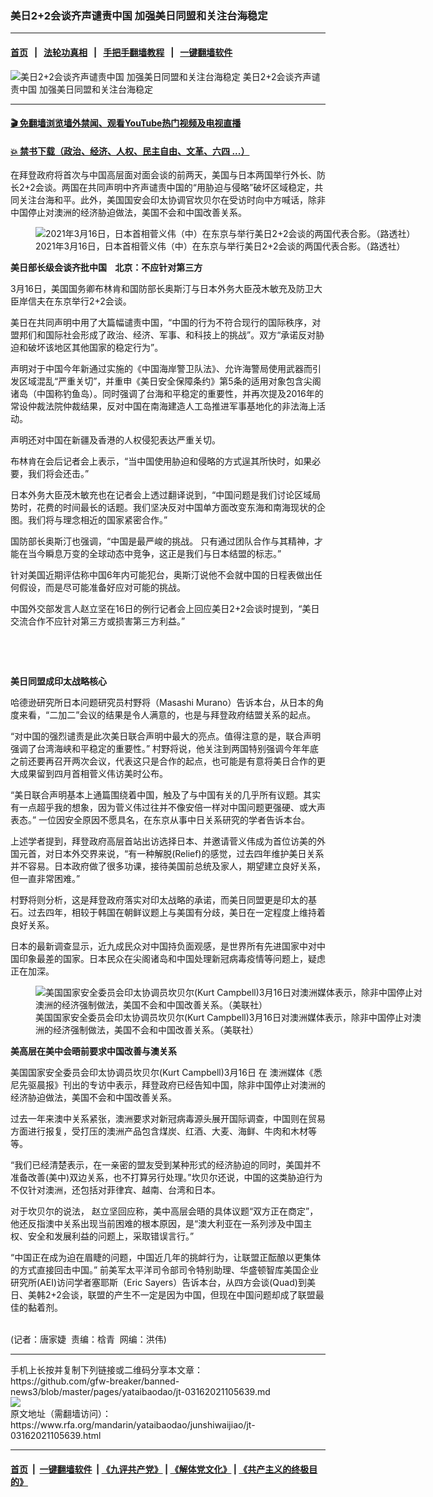 ### 美日2+2会谈齐声谴责中国     加强美日同盟和关注台海稳定
------------------------

#### [首页](https://github.com/gfw-breaker/banned-news3/blob/master/README.md) &nbsp;&nbsp;|&nbsp;&nbsp; [法轮功真相](https://github.com/begood0513/basic/blob/master/README.md)  &nbsp;&nbsp;|&nbsp;&nbsp; [手把手翻墙教程](https://github.com/gfw-breaker/guides/wiki)  &nbsp;&nbsp;|&nbsp;&nbsp; [一键翻墙软件](https://github.com/gfw-breaker/nogfw/blob/master/README.md)  



<div id="headerimg">
 <img alt="美日2+2会谈齐声谴责中国     加强美日同盟和关注台海稳定" src="https://www.rfa.org/mandarin/yataibaodao/junshiwaijiao/jt-03162021105639.html/@@images/00c91da6-d680-417a-8f58-0b84e3328c8d.jpeg" title="美日2+2会谈齐声谴责中国     加强美日同盟和关注台海稳定"/>
 <span class="lead_image_caption">
  美日2+2会谈齐声谴责中国     加强美日同盟和关注台海稳定
 </span>
 <!-- zoomattribute -->
</div>

<hr/>


#### [ 🎬  免翻墙浏览墙外禁闻、观看YouTube热门视频及电视直播](https://github.com/gfw-breaker/HelloWorld)

#### [ 💥  禁书下载（政治、经济、人权、民主自由、文革、六四 ...）](https://github.com/gfw-breaker/books/blob/master/README.md)

<div id="storytext">
 <p>
 </p>
 <p>
  在拜登政府将首次与中国高层面对面会谈的前两天，美国与日本两国举行外长、防长2+2会谈。两国在共同声明中齐声谴责中国的“用胁迫与侵略”破坏区域稳定，共同关注台海和平。此外，美国国安会印太协调官坎贝尔在受访时向中方喊话，除非中国停止对澳洲的经济胁迫做法，美国不会和中国改善关系。
 </p>
 <p>
  <figure class="image-richtext image-inline captioned" style="width:620px;">
   <img alt="2021年3月16日，日本首相菅义伟（中）在东京与举行美日2+2会谈的两国代表合影。（路透社）" src="https://www.rfa.org/mandarin/yataibaodao/junshiwaijiao/jt-03162021105639.html/jt0316b.jpg/@@images/3b288159-6860-4a3a-8010-e6aa8c7b914f.jpeg" title="jt0316b.jpg"/>
   <figcaption class="image-caption">
    2021年3月16日，日本首相菅义伟（中）在东京与举行美日2+2会谈的两国代表合影。（路透社）
   </figcaption>
   <small>
   </small>
  </figure>
 </p>
 <p>
  <strong>
   美日部长级会谈齐批中国    北京：不应针对第三方
  </strong>
 </p>
 <p>
  3月16日，美国国务卿布林肯和国防部长奥斯汀与日本外务大臣茂木敏充及防卫大臣岸信夫在东京举行2+2会谈。
 </p>
 <p>
  美日在共同声明中用了大篇幅谴责中国，“中国的行为不符合现行的国际秩序，对盟邦们和国际社会形成了政治、经济、军事、和科技上的挑战”。双方“承诺反对胁迫和破坏该地区其他国家的稳定行为”。
 </p>
 <p>
  声明对于中国今年新通过实施的《中国海岸警卫队法》、允许海警局使用武器而引发区域混乱“严重关切”，并重申《美日安全保障条约》第5条的适用对象包含尖阁诸岛（中国称钓鱼岛）。同时强调了台海和平稳定的重要性，并再次提及2016年的常设仲裁法院仲裁结果，反对中国在南海建造人工岛推进军事基地化的非法海上活动。
 </p>
 <p>
  声明还对中国在新疆及香港的人权侵犯表达严重关切。
 </p>
 <p>
  布林肯在会后记者会上表示，“当中国使用胁迫和侵略的方式逞其所快时，如果必要，我们将会还击。”
 </p>
 <p>
  日本外务大臣茂木敏充也在记者会上透过翻译说到，“中国问题是我们讨论区域局势时，花费的时间最长的话题。我们坚决反对中国单方面改变东海和南海现状的企图。我们将与理念相近的国家紧密合作。”
 </p>
 <p>
  国防部长奥斯汀也强调，“中国是最严峻的挑战。 只有通过团队合作与其精神，才能在当今瞬息万变的全球动态中竞争，这正是我们与日本结盟的标志。”
 </p>
 <p>
  针对美国近期评估称中国6年内可能犯台，奥斯汀说他不会就中国的日程表做出任何假设，而是尽可能准备好应对可能的挑战。
 </p>
 <p>
  中国外交部发言人赵立坚在16日的例行记者会上回应美日2+2会谈时提到，“美日交流合作不应针对第三方或损害第三方利益。”
 </p>
 <p>
  <br/>
 </p>
 <p>
  <br/>
 </p>
 <p>
  <strong>
   美日同盟成印太战略核心
  </strong>
 </p>
 <p>
  哈德逊研究所日本问题研究员村野将（Masashi Murano）告诉本台，从日本的角度来看，“二加二”会议的结果是令人满意的，也是与拜登政府结盟关系的起点。
 </p>
 <p>
  “对中国的强烈谴责是此次美日联合声明中最大的亮点。值得注意的是，联合声明强调了台湾海峡和平稳定的重要性。” 村野将说，他关注到两国特别强调今年年底之前还要再召开两次会议，代表这只是合作的起点，也可能是有意将美日合作的更大成果留到四月首相菅义伟访美时公布。
 </p>
 <p>
  “美日联合声明基本上通篇围绕着中国，触及了与中国有关的几乎所有议题。其实有一点超乎我的想象，因为菅义伟过往并不像安倍一样对中国问题更强硬、或大声表态。” 一位因安全原因不愿具名，在东京从事中日关系研究的学者告诉本台。
 </p>
 <p>
  上述学者提到，拜登政府高层首站出访选择日本、并邀请菅义伟成为首位访美的外国元首，对日本外交界来说，“有一种解脱(Relief)的感觉，过去四年维护美日关系并不容易。日本政府做了很多功课，接待美国前总统及家人，期望建立良好关系，但一直非常困难。”
 </p>
 <p>
  村野将则分析，这是拜登政府落实对印太战略的承诺，而美日同盟更是印太的基石。过去四年，相较于韩国在朝鲜议题上与美国有分歧，美日在一定程度上维持着良好关系。
 </p>
 <p>
  日本的最新调查显示，近九成民众对中国持负面观感，是世界所有先进国家中对中国印象最差的国家。日本民众在尖阁诸岛和中国处理新冠病毒疫情等问题上，疑虑正在加深。
 </p>
 <p>
  <figure class="image-richtext image-inline captioned" style="width:620px;">
   <img alt="美国国家安全委员会印太协调员坎贝尔(Kurt Campbell)3月16日对澳洲媒体表示，除非中国停止对澳洲的经济强制做法，美国不会和中国改善关系。（美联社）" src="https://www.rfa.org/mandarin/yataibaodao/junshiwaijiao/jt-03162021105639.html/jt0316a.jpg/@@images/2f1f265e-53bf-404e-9360-b67c6eb8c5fc.jpeg" title="jt0316a.jpg"/>
   <figcaption class="image-caption">
    美国国家安全委员会印太协调员坎贝尔(Kurt Campbell)3月16日对澳洲媒体表示，除非中国停止对澳洲的经济强制做法，美国不会和中国改善关系。（美联社）
   </figcaption>
   <small>
   </small>
  </figure>
 </p>
 <p>
  <strong>
   美高层在美中会晤前要求中国改善与澳关系
  </strong>
 </p>
 <p>
  美国国家安全委员会印太协调员坎贝尔(Kurt Campbell)3月16日
  <span>
   在
  </span>
  澳洲媒体《悉尼先驱晨报》刊出的专访中表示，拜登政府已经告知中国，除非中国停止对澳洲的经济胁迫做法，美国不会和中国改善关系。
 </p>
 <p>
  过去一年来澳中关系紧张，澳洲要求对新冠病毒源头展开国际调查，中国则在贸易方面进行报复，受打压的澳洲产品包含煤炭、红酒、大麦、海鲜、牛肉和木材等等。
 </p>
 <p>
  “我们已经清楚表示，在一亲密的盟友受到某种形式的经济胁迫的同时，美国并不准备改善(美中)双边关系，也不打算另行处理。”坎贝尔还说，中国的这类胁迫行为不仅针对澳洲，还包括对菲律宾、越南、台湾和日本。
 </p>
 <p>
  对于坎贝尔的说法， 赵立坚回应称，美中高层会晤的具体议题“双方正在商定”，他还反指澳中关系出现当前困难的根本原因，是“澳大利亚在一系列涉及中国主权、安全和发展利益的问题上，采取错误言行。”
 </p>
 <p>
  “中国正在成为迫在眉睫的问题，中国近几年的挑衅行为，让联盟正酝酿以更集体的方式直接回击中国。” 前美军太平洋司令部司令特别助理、华盛顿智库美国企业研究所(AEI)访问学者塞耶斯（Eric Sayers）告诉本台，从四方会谈(Quad)到美日、美韩2+2会谈，联盟的产生不一定是因为中国，但现在中国问题却成了联盟最佳的黏着剂。
 </p>
 <p>
  <br/>
  (记者：唐家婕  责编：梒青  网编：洪伟)
 </p>
</div>

<hr/>
手机上长按并复制下列链接或二维码分享本文章：<br/>
https://github.com/gfw-breaker/banned-news3/blob/master/pages/yataibaodao/jt-03162021105639.md <br/>
<a href='https://github.com/gfw-breaker/banned-news3/blob/master/pages/yataibaodao/jt-03162021105639.md'><img src='https://github.com/gfw-breaker/banned-news3/blob/master/pages/yataibaodao/jt-03162021105639.md.png'/></a> <br/>
原文地址（需翻墙访问）：https://www.rfa.org/mandarin/yataibaodao/junshiwaijiao/jt-03162021105639.html


------------------------
#### [首页](https://github.com/gfw-breaker/banned-news3/blob/master/README.md) &nbsp;|&nbsp; [一键翻墙软件](https://github.com/gfw-breaker/nogfw/blob/master/README.md) &nbsp;| [《九评共产党》](https://github.com/gfw-breaker/9ping.md/blob/master/README.md#九评之一评共产党是什么) | [《解体党文化》](https://github.com/gfw-breaker/jtdwh.md/blob/master/README.md) | [《共产主义的终极目的》](https://github.com/gfw-breaker/gczydzjmd.md/blob/master/README.md)


<img src='http://gfw-breaker.win/banned-news3/pages/yataibaodao/jt-03162021105639.md' width='0px' height='0px'/>
